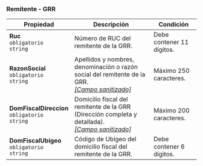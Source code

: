 ### Remitente - GRR

| Propiedad                                               | Descripción                                                                | **Condición**             |
| ------------------------------------------------------- | -------------------------------------------------------------------------- | ------------------------- |
| **Ruc**  <br>`obligatorio`  <br>`string`                | Número de RUC del remitente de la GRR.                                     | Debe contener 11 dígitos. |
| **RazonSocial**  <br>`obligatorio`  <br>`string`        | Apellidos y nombres, denominación o razón social del remitente de la GRR.  <br>[_[Campo sanitizado]_](../Paginas/CampoSanitizado.md)  | Máximo 250 caracteres.    |
| **DomFiscalDireccion**  <br>`obligatorio`  <br>`string` | Domicilio fiscal del remitente de la GRR (Dirección completa y detallada).  <br>[_[Campo sanitizado]_](../Paginas/CampoSanitizado.md) | Máximo 200 caracteres.    |
| **DomFiscalUbigeo**  <br>`obligatorio`  <br>`string`    | Código de Ubigeo del domicilio fiscal del remitente de la GRR.             | Debe contener 6 dígitos.  |